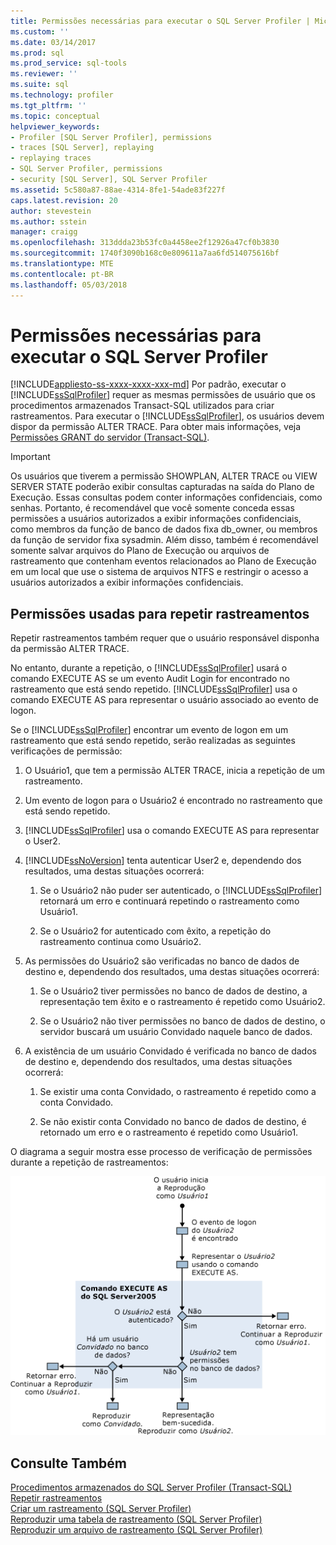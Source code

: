 ```yaml
---
title: Permissões necessárias para executar o SQL Server Profiler | Microsoft Docs
ms.custom: ''
ms.date: 03/14/2017
ms.prod: sql
ms.prod_service: sql-tools
ms.reviewer: ''
ms.suite: sql
ms.technology: profiler
ms.tgt_pltfrm: ''
ms.topic: conceptual
helpviewer_keywords:
- Profiler [SQL Server Profiler], permissions
- traces [SQL Server], replaying
- replaying traces
- SQL Server Profiler, permissions
- security [SQL Server], SQL Server Profiler
ms.assetid: 5c580a87-88ae-4314-8fe1-54ade83f227f
caps.latest.revision: 20
author: stevestein
ms.author: sstein
manager: craigg
ms.openlocfilehash: 313ddda23b53fc0a4458ee2f12926a47cf0b3830
ms.sourcegitcommit: 1740f3090b168c0e809611a7aa6fd514075616bf
ms.translationtype: MTE
ms.contentlocale: pt-BR
ms.lasthandoff: 05/03/2018
---
```

# <a name="permissions-required-to-run-sql-server-profiler"></a>Permissões necessárias para executar o SQL Server Profiler
[!INCLUDE[appliesto-ss-xxxx-xxxx-xxx-md](../../includes/appliesto-ss-xxxx-xxxx-xxx-md.md)]
  Por padrão, executar o [!INCLUDE[ssSqlProfiler](../../includes/sssqlprofiler-md.md)] requer as mesmas permissões de usuário que os procedimentos armazenados Transact-SQL utilizados para criar rastreamentos. Para executar o [!INCLUDE[ssSqlProfiler](../../includes/sssqlprofiler-md.md)], os usuários devem dispor da permissão ALTER TRACE. Para obter mais informações, veja [Permissões GRANT do servidor &#40;Transact-SQL&#41;](../../t-sql/statements/grant-server-permissions-transact-sql.md).  
  
> [!IMPORTANT]  
>  Os usuários que tiverem a permissão SHOWPLAN, ALTER TRACE ou VIEW SERVER STATE poderão exibir consultas capturadas na saída do Plano de Execução. Essas consultas podem conter informações confidenciais, como senhas. Portanto, é recomendável que você somente conceda essas permissões a usuários autorizados a exibir informações confidenciais, como membros da função de banco de dados fixa db_owner, ou membros da função de servidor fixa sysadmin. Além disso, também é recomendável somente salvar arquivos do Plano de Execução ou arquivos de rastreamento que contenham eventos relacionados ao Plano de Execução em um local que use o sistema de arquivos NTFS e restringir o acesso a usuários autorizados a exibir informações confidenciais.  
  
## <a name="permissions-used-to-replay-traces"></a>Permissões usadas para repetir rastreamentos  
 Repetir rastreamentos também requer que o usuário responsável disponha da permissão ALTER TRACE.  
  
 No entanto, durante a repetição, o [!INCLUDE[ssSqlProfiler](../../includes/sssqlprofiler-md.md)] usará o comando EXECUTE AS se um evento Audit Login for encontrado no rastreamento que está sendo repetido. [!INCLUDE[ssSqlProfiler](../../includes/sssqlprofiler-md.md)] usa o comando EXECUTE AS para representar o usuário associado ao evento de logon.  
  
 Se o [!INCLUDE[ssSqlProfiler](../../includes/sssqlprofiler-md.md)] encontrar um evento de logon em um rastreamento que está sendo repetido, serão realizadas as seguintes verificações de permissão:  
  
1.  O Usuário1, que tem a permissão ALTER TRACE, inicia a repetição de um rastreamento.  
  
2.  Um evento de logon para o Usuário2 é encontrado no rastreamento que está sendo repetido.  
  
3.  [!INCLUDE[ssSqlProfiler](../../includes/sssqlprofiler-md.md)] usa o comando EXECUTE AS para representar o User2.  
  
4.  [!INCLUDE[ssNoVersion](../../includes/ssnoversion-md.md)] tenta autenticar User2 e, dependendo dos resultados, uma destas situações ocorrerá:  
  
    1.  Se o Usuário2 não puder ser autenticado, o [!INCLUDE[ssSqlProfiler](../../includes/sssqlprofiler-md.md)] retornará um erro e continuará repetindo o rastreamento como Usuário1.  
  
    2.  Se o Usuário2 for autenticado com êxito, a repetição do rastreamento continua como Usuário2.  
  
5.  As permissões do Usuário2 são verificadas no banco de dados de destino e, dependendo dos resultados, uma destas situações ocorrerá:  
  
    1.  Se o Usuário2 tiver permissões no banco de dados de destino, a representação tem êxito e o rastreamento é repetido como Usuário2.  
  
    2.  Se o Usuário2 não tiver permissões no banco de dados de destino, o servidor buscará um usuário Convidado naquele banco de dados.  
  
6.  A existência de um usuário Convidado é verificada no banco de dados de destino e, dependendo dos resultados, uma destas situações ocorrerá:  
  
    1.  Se existir uma conta Convidado, o rastreamento é repetido como a conta Convidado.  
  
    2.  Se não existir conta Convidado no banco de dados de destino, é retornado um erro e o rastreamento é repetido como Usuário1.  
  
 O diagrama a seguir mostra esse processo de verificação de permissões durante a repetição de rastreamentos:  
  
 ![Permissões de rastreamento do SQL Server Profiler replay](../../tools/sql-server-profiler/media/replaytracedecisiontree.gif "permissões de rastreamento de reprodução do SQL Server Profiler")  
  
## <a name="see-also"></a>Consulte Também  
 [Procedimentos armazenados do SQL Server Profiler &#40;Transact-SQL&#41;](../../relational-databases/system-stored-procedures/sql-server-profiler-stored-procedures-transact-sql.md)   
 [Repetir rastreamentos](../../tools/sql-server-profiler/replay-traces.md)   
 [Criar um rastreamento &#40;SQL Server Profiler&#41;](../../tools/sql-server-profiler/create-a-trace-sql-server-profiler.md)   
 [Reproduzir uma tabela de rastreamento &#40;SQL Server Profiler&#41;](../../tools/sql-server-profiler/replay-a-trace-table-sql-server-profiler.md)   
 [Reproduzir um arquivo de rastreamento &#40;SQL Server Profiler&#41;](../../tools/sql-server-profiler/replay-a-trace-file-sql-server-profiler.md)  
  
  
